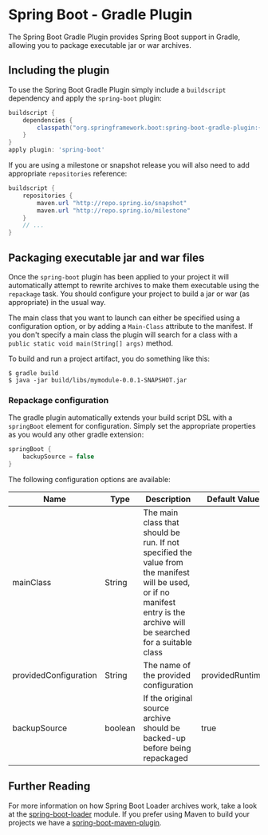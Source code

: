# Spring Boot - Gradle Plugin
The Spring Boot Gradle Plugin provides Spring Boot support in Gradle, allowing you to
package executable jar or war archives.

## Including the plugin
To use the Spring Boot Gradle Plugin simply include a `buildscript` dependency and apply
the `spring-boot` plugin:

```groovy
buildscript {
	dependencies {
		classpath("org.springframework.boot:spring-boot-gradle-plugin:{{project.version}}")
	}
}
apply plugin: 'spring-boot'
```
If you are using a milestone or snapshot release you will also need to add appropriate
`repositories` reference:

```groovy
buildscript {
	repositories {
		maven.url "http://repo.spring.io/snapshot"
		maven.url "http://repo.spring.io/milestone"
	}
	// ...
}
```

## Packaging executable jar and war files
Once the `spring-boot` plugin has been applied to your project it will automatically
attempt to rewrite archives to make them executable using the `repackage` task. You
should configure your project to build a jar or war (as appropriate) in the usual way.

The main class that you want to launch can either be specified using a configuration
option, or by adding a `Main-Class` attribute to the manifest. If you don't specify a
main class the plugin will search for a class with a
`public static void main(String[] args)` method.

To build and run a project artifact, you do something like this:

```
$ gradle build
$ java -jar build/libs/mymodule-0.0.1-SNAPSHOT.jar
```


### Repackage configuration
The gradle plugin automatically extends your build script DSL with a `springBoot` element
for configuration. Simply set the appropriate properties as you would any other gradle
extension:

```groovy
springBoot {
	backupSource = false
}
```

The following configuration options are available:


| Name                  | Type    | Description                                                                                                                                                                | Default Value   |
|-----------------------|---------|----------------------------------------------------------------------------------------------------------------------------------------------------------------------------|-----------------|
| mainClass             | String  | The main class that should be run. If not specified the value from the manifest will be used, or if no manifest entry is the archive will be searched for a suitable class |                 |
| providedConfiguration | String  | The name of the provided configuration                                                                                                                                     | providedRuntime |
| backupSource          | boolean | If the original source archive should be backed-up before being repackaged                                                                                                 | true            |

## Further Reading
For more information on how Spring Boot Loader archives work, take a look at the
[spring-boot-loader](../spring-boot-loader) module. If you prefer using Maven to
build your projects we have a [spring-boot-maven-plugin](../spring-boot-maven-plugin).
